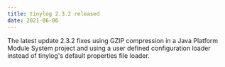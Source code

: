 ```yaml
---
title: tinylog 2.3.2 released
date: 2021-06-06
---
```


The latest update 2.3.2 fixes using GZIP compression in a Java Platform Module System project and using a user defined configuration loader instead of tinylog's default properties file loader.
